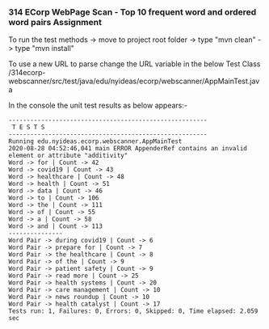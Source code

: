 ### 314 ECorp WebPage Scan -  Top 10 frequent word and ordered word pairs Assignment

To run the test methods 
-> move to project root folder
-> type "mvn clean"
-> type "mvn install"

To use a new URL to parse change the URL variable in the below Test Class
/314ecorp-webscanner/src/test/java/edu/nyideas/ecorp/webscanner/AppMainTest.java

In the console the unit test results as below appears:-
```
-------------------------------------------------------
 T E S T S
-------------------------------------------------------
Running edu.nyideas.ecorp.webscanner.AppMainTest
2020-08-28 04:52:46,041 main ERROR AppenderRef contains an invalid element or attribute "additivity"
Word -> for | Count -> 42
Word -> covid19 | Count -> 43
Word -> healthcare | Count -> 48
Word -> health | Count -> 51
Word -> data | Count -> 46
Word -> to | Count -> 106
Word -> the | Count -> 111
Word -> of | Count -> 55
Word -> a | Count -> 58
Word -> and | Count -> 113
---------------
Word Pair -> during covid19 | Count -> 6
Word Pair -> prepare for | Count -> 7
Word Pair -> the healthcare | Count -> 8
Word Pair -> of the | Count -> 9
Word Pair -> patient safety | Count -> 9
Word Pair -> read more | Count -> 25
Word Pair -> health systems | Count -> 20
Word Pair -> care management | Count -> 10
Word Pair -> news roundup | Count -> 10
Word Pair -> health catalyst | Count -> 17
Tests run: 1, Failures: 0, Errors: 0, Skipped: 0, Time elapsed: 2.059 sec
```

